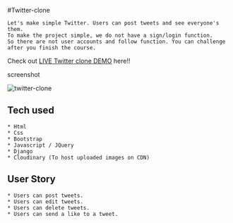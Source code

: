 #Twitter-clone
```
Let's make simple Twitter. Users can post tweets and see everyone's them.
To make the project simple, we do not have a sign/login function.
So there are not user accounts and follow function. You can challenge after you finish the course.
```
Check out [LIVE Twitter clone DEMO](https://estabrok-twitter-clone.herokuapp.com/) here!!

screenshot

![twitter-clone](https://user-images.githubusercontent.com/59147362/159333282-74ca43c2-31ac-4534-aec1-41a4ce95458d.png)

## Tech used
```
* Html
* Css
* Bootstrap
* Javascript / JQuery
* Django
* Cloudinary (To host uploaded images on CDN)
```
## User Story
```
* Users can post tweets.
* Users can edit tweets.
* Users can delete tweets.
* Users can send a like to a tweet.
```
